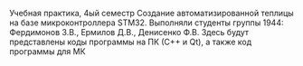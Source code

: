 Учебная практика, 4ый семестр
Создание автоматизированной теплицы на базе микроконтроллера STM32. Выполняли студенты группы 1944: Фердимонов З.В., Ермилов Д.В., Денисенко Ф.В.
Здесь будут представлены коды программы на ПК (С++ и Qt), а также код программы для МК
